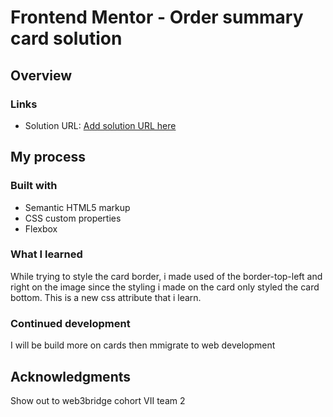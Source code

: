 # Frontend Mentor - Order summary card solution


## Overview


### Links


- Solution URL: [Add solution URL here](http://127.0.0.1:5500/order-summary-component-main/index.html/)

## My process

### Built with

- Semantic HTML5 markup
- CSS custom properties
- Flexbox

### What I learned
While trying to style the card border, i made used of the border-top-left and right on the image since the styling i made on the card only styled the card bottom.  This is a new css attribute that i learn. 


### Continued development

I will be build more on cards then mmigrate to web development 


## Acknowledgments

Show out to web3bridge cohort VII team 2



